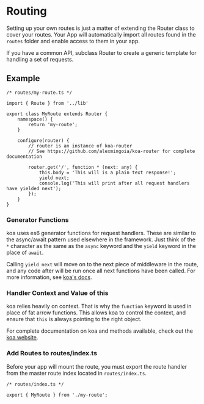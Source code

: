 # Routing

Setting up your own routes is just a matter of extending the Router class to cover your routes. Your App will automatically import all routes found in the `routes` folder and enable access to them in your app.

If you have a common API, subclass Router to create a generic template for handling a set of requests.

## Example

```
/* routes/my-route.ts */

import { Route } from '../lib'

export class MyRoute extends Router {
    namespace() {
        return 'my-route';
    }

    configure(router) {
        // router is an instance of koa-router
        // See https://github.com/alexmingoia/koa-router for complete documentation
                
        router.get('/', function * (next: any) {
            this.body = 'This will is a plain text response!';
            yield next;
            console.log('This will print after all request handlers have yielded next');
        });
    }
}
``` 

### Generator Functions
koa uses es6 generator functions for request handlers. These are similar to the async/await pattern used elsewhere in the framework. Just think of the `*` character as the same as the `async` keyword and the `yield` keyword in the place of `await`.

Calling `yield next` will move on to the next piece of middleware in the route, and any code after will be run once all next functions have been called. For more information, see [koa's docs](http://koajs.com/).

### Handler Context and Value of this
koa relies heavily on context. That is why the `function` keyword is used in place of fat arrow functions. This allows koa to control the context, and ensure that `this` is always pointing to the right object.

For complete documentation on koa and methods available, check out the [koa website](http://koajs.com/).

### Add Routes to routes/index.ts
Before your app will mount the route, you must export the route handler from the master route index located in `routes/index.ts`.

```
/* routes/index.ts */

export { MyRoute } from './my-route';
```

